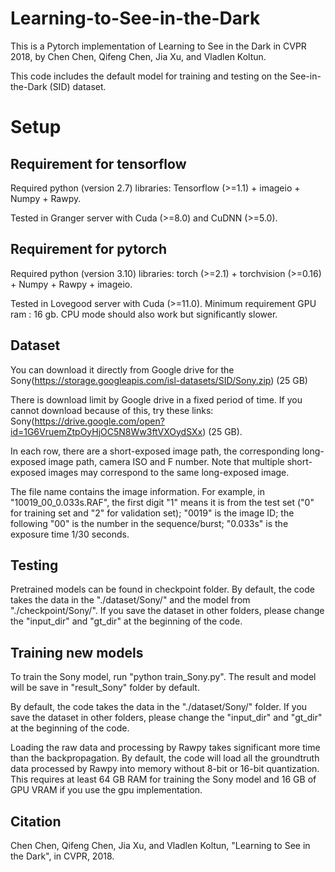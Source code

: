 # Learning-to-See-in-the-Dark
This is a Pytorch implementation of Learning to See in the Dark in CVPR 2018, by Chen Chen, Qifeng Chen, Jia Xu, and Vladlen Koltun.

This code includes the default model for training and testing on the See-in-the-Dark (SID) dataset.

# Setup
## Requirement for tensorflow
Required python (version 2.7) libraries: Tensorflow (>=1.1) + imageio + Numpy + Rawpy.

Tested in Granger server with Cuda (>=8.0) and CuDNN (>=5.0). 

## Requirement for pytorch
Required python (version 3.10) libraries: torch (>=2.1) + torchvision (>=0.16) + Numpy + Rawpy + imageio.

Tested in Lovegood server with Cuda (>=11.0). Minimum requirement GPU ram : 16 gb. CPU mode should also work but significantly slower.

## Dataset
You can download it directly from Google drive for the Sony(https://storage.googleapis.com/isl-datasets/SID/Sony.zip) (25 GB)

There is download limit by Google drive in a fixed period of time. If you cannot download because of this, try these links: Sony(https://drive.google.com/open?id=1G6VruemZtpOyHjOC5N8Ww3ftVXOydSXx) (25 GB).

In each row, there are a short-exposed image path, the corresponding long-exposed image path, camera ISO and F number. Note that multiple short-exposed images may correspond to the same long-exposed image.

The file name contains the image information. For example, in "10019_00_0.033s.RAF", the first digit "1" means it is from the test set ("0" for training set and "2" for validation set); "0019" is the image ID; the following "00" is the number in the sequence/burst; "0.033s" is the exposure time 1/30 seconds.

## Testing
Pretrained models can be found in checkpoint folder.
By default, the code takes the data in the "./dataset/Sony/" and the model from "./checkpoint/Sony/". If you save the dataset in other folders, please change the "input_dir" and "gt_dir" at the beginning of the code.

## Training new models
To train the Sony model, run "python train_Sony.py". The result and model will be save in "result_Sony" folder by default.

By default, the code takes the data in the "./dataset/Sony/" folder. If you save the dataset in other folders, please change the "input_dir" and "gt_dir" at the beginning of the code.

Loading the raw data and processing by Rawpy takes significant more time than the backpropagation. By default, the code will load all the groundtruth data processed by Rawpy into memory without 8-bit or 16-bit quantization. This requires at least 64 GB RAM for training the Sony model and 16 GB of GPU VRAM if you use the gpu implementation.

## Citation
Chen Chen, Qifeng Chen, Jia Xu, and Vladlen Koltun, "Learning to See in the Dark", in CVPR, 2018.